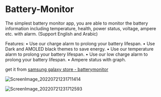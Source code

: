 # Battery-Monitor

The simplest battery monitor app,
you are able to monitor the battery information including temperature, health, power status, voltage, ampere etc. with alarm. (Support English and Arabic)

Features:
• Use our charge alarm to prolong your battery lifespan.
• Use Dark and AMOLED black themes to save energy.
• Use our temperature alarm to prolong your battery lifespan.
• Use our low charge alarm to prolong your battery lifespan.
• Ampere status with graph.

get it from [samsung galaxy store - batterymonitor](https://apps.samsung.com/appquery/appDetail.as?appId=eg.ft.batterymonitor)

![ScreenImage_20220721231711414](https://user-images.githubusercontent.com/115106993/194147807-84a4d049-052b-4519-a29b-69751b742c2c.jpg)

![ScreenImage_20220721231712593](https://user-images.githubusercontent.com/115106993/194147822-9a34c206-e616-48a2-8c86-1388473f073d.jpg)
